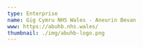 ```yaml
---
type: Enterprise
name: Gig Cymru NHS Wales - Aneurin Bevan
www: https://abuhb.nhs.wales/
thumbnail: ./img/abuhb-logo.png
--- 
```

